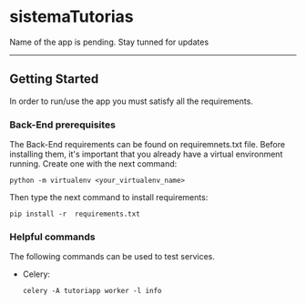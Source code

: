 # sistemaTutorias
Name of the app is pending. Stay tunned for updates

------------------------------------------------------------------------------
## Getting Started
In order to run/use the app you must satisfy all the requirements.

### Back-End prerequisites
The Back-End requirements can be found on requiremnets.txt file. Before installing them, it's important that you already have a virtual environment running. Create one with the next command:
```
python -m virtualenv <your_virtualenv_name>
```
Then type the next command to install requirements:
```
pip install -r  requirements.txt
```

### Helpful commands
The following commands can be used to test services.
- Celery:
    ```
    celery -A tutoriapp worker -l info
    ```
